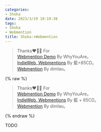 ```yaml
---
categories:
- Shoka
date: 2023/3/19 10:19:38
tags:
- Shoka
- Webmention
title: Shoka:+Webmention
---
```

> Thanks❤️🌹😋 For   
[Webmention Demo](https://whyouare111.github.io/hexo-icarus-showcase/2021/02/02/webmention-demo/) By WhyYouAre。  
[IndieWeb, Webmentions](https://kwaa.dev/indieweb) By 藍+85CD。  
[Webmention](https://kaix.in/0001/webmention/) By dimlau。  

{% raw %}
<blockquote><p>Thanks❤️🌹😋 For<br><a href="https://whyouare111.github.io/hexo-icarus-showcase/2021/02/02/webmention-demo/" rel="noopener external nofollow noreferrer" target="_blank" class="exturl" title="Webmention Demo">Webmention Demo</a> By WhyYouAre。<br><a href="https://kwaa.dev/indieweb" rel="noopener external nofollow noreferrer" target="_blank" class="exturl" title="IndieWeb, Webmentions">IndieWeb, Webmentions</a> By 藍 + 85CD。<br><a href="https://kaix.in/0001/webmention/" rel="noopener external nofollow noreferrer" target="_blank" class="exturl" title="Webmention">Webmention</a> By dimlau。</p></blockquote>
{% endraw %}

TODO